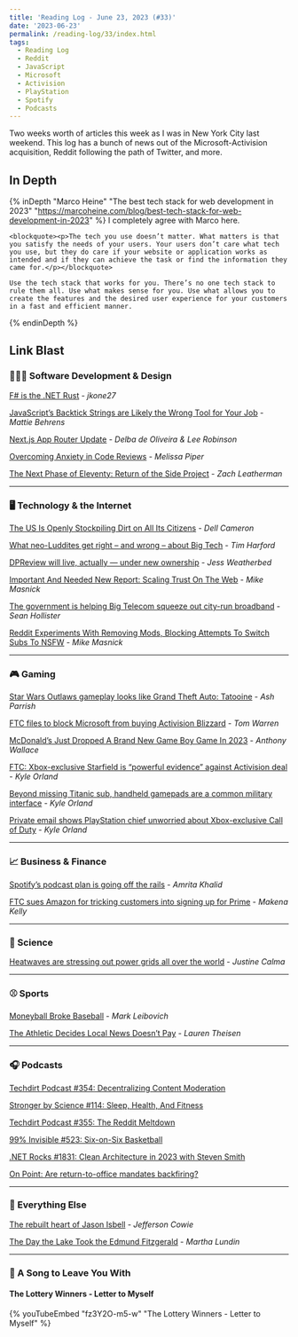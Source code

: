```yaml
---
title: 'Reading Log - June 23, 2023 (#33)'
date: '2023-06-23'
permalink: /reading-log/33/index.html
tags:
  - Reading Log
  - Reddit
  - JavaScript
  - Microsoft
  - Activision
  - PlayStation
  - Spotify
  - Podcasts
---
```


Two weeks worth of articles this week as I was in New York City last weekend. This log has a bunch of news out of the Microsoft-Activision acquisition, Reddit following the path of Twitter, and more.
<!-- excerpt -->

<h2 class="old">In Depth</h2>

{% inDepth "Marco Heine" "The best tech stack for web development in 2023" "https://marcoheine.com/blog/best-tech-stack-for-web-development-in-2023" %}
    I completely agree with Marco here.

    <blockquote><p>The tech you use doesn’t matter. What matters is that you satisfy the needs of your users. Your users don’t care what tech you use, but they do care if your website or application works as intended and if they can achieve the task or find the information they came for.</p></blockquote>

    Use the tech stack that works for you. There’s no one tech stack to rule them all. Use what makes sense for you. Use what allows you to create the features and the desired user experience for your customers in a fast and efficient manner.
{% endinDepth %}

<h2 class="old">Link Blast</h2>

### 👨🏼‍💻 Software Development & Design

[F# is the .NET Rust](https://jkone27-3876.medium.com/f-is-the-net-rust-62f71f8dae41) - _jkone27_

[JavaScript’s Backtick Strings are Likely the Wrong Tool for Your Job](https://spin.atomicobject.com/2023/06/05/javascript-backtick-strings-wrong/) - _Mattie Behrens_

[Next.js App Router Update](https://nextjs.org/blog/june-2023-update) - _Delba de Oliveira & Lee Robinson_

[Overcoming Anxiety in Code Reviews](https://www.viget.com/articles/overcoming-anxiety-in-code-reviews/) - _Melissa Piper_

[The Next Phase of Eleventy: Return of the Side Project](https://www.zachleat.com/web/eleventy-side-project/) - _Zach Leatherman_

----

### 🖥 Technology & the Internet

[The US Is Openly Stockpiling Dirt on All Its Citizens](https://www.wired.com/story/odni-commercially-available-information-report/) - _Dell Cameron_

[What neo-Luddites get right – and wrong – about Big Tech](https://timharford.com/2023/06/what-neo-luddites-get-right-and-wrong-about-big-tech/) - _Tim Harford_

[DPReview will live, actually — under new ownership](https://www.theverge.com/2023/6/21/23768266/dpreview-acquisition-gear-patrol-camera-photography-reviews) - _Jess Weatherbed_

[Important And Needed New Report: Scaling Trust On The Web](https://www.techdirt.com/2023/06/22/important-and-needed-new-report-scaling-trust-on-the-web/) - _Mike Masnick_

[The government is helping Big Telecom squeeze out city-run broadband](https://www.theverge.com/23763482/municipal-broadband-biden-internet-funds-telecom-lobbying) - _Sean Hollister_

[Reddit Experiments With Removing Mods, Blocking Attempts To Switch Subs To NSFW](https://www.techdirt.com/2023/06/21/reddit-experiments-with-removing-mods-blocking-attempts-to-switch-subs-to-nsfw/) - _Mike Masnick_

----

### 🎮 Gaming

[Star Wars Outlaws gameplay looks like Grand Theft Auto: Tatooine](https://www.theverge.com/23758235/star-wars-outlaws-gameplay-trailer-ubisoft-forward-2023) - _Ash Parrish_

[FTC files to block Microsoft from buying Activision Blizzard](https://www.theverge.com/2023/6/12/23758194/ftc-microsoft-activision-blizzard-complaint-block-acquisition-call-of-duty) - _Tom Warren_

[McDonald’s Just Dropped A Brand New Game Boy Game In 2023](https://retrododo.com/mcdonalds-grimaces-birthday/) - _Anthony Wallace_

[FTC: Xbox-exclusive Starfield is “powerful evidence” against Activision deal](https://arstechnica.com/gaming/2023/06/ftc-xbox-exclusive-starfield-is-powerful-evidence-against-activision-deal/) - _Kyle Orland_

[Beyond missing Titanic sub, handheld gamepads are a common military interface](https://arstechnica.com/gaming/2023/06/missing-titanic-sub-isnt-the-first-to-use-game-controls-for-heavy-machinery/) - _Kyle Orland_

[Private email shows PlayStation chief unworried about Xbox-exclusive Call of Duty](https://arstechnica.com/gaming/2023/06/playstation-chief-privately-dismissed-concerns-of-xbox-exclusive-call-of-duty/) - _Kyle Orland_

----

### 📈 Business & Finance

[Spotify’s podcast plan is going off the rails](https://www.theverge.com/23768886/spotify-podcast-strategy-mistakes-joe-rogan-exclusives-trevor-noah) - _Amrita Khalid_

[FTC sues Amazon for tricking customers into signing up for Prime](https://www.theverge.com/2023/6/21/23768372/ftc-amazon-lawsuit-prime-dark-patterns-subscriptions) - _Makena Kelly_

----

### 🔬 Science

[Heatwaves are stressing out power grids all over the world](https://www.theverge.com/2023/6/22/23769833/heatwaves-electricity-grids-power-outages-across-world) - _Justine Calma_

----

### ⚾ Sports

[Moneyball Broke Baseball](https://www.theatlantic.com/magazine/archive/2023/07/baseball-mlb-rule-changes-2023-pitch-clock/674291/) - _Mark Leibovich_

[The Athletic Decides Local News Doesn’t Pay](https://defector.com/the-athletic-decides-local-news-doesnt-pay) - _Lauren Theisen_

----

### 🎧 Podcasts

[Techdirt Podcast #354: Decentralizing Content Moderation](https://www.techdirt.com/2023/06/13/techdirt-podcast-episode-354-decentralizing-content-moderation/)

[Stronger by Science #114: Sleep, Health, And Fitness](http://www.strongerbyscience.com/podcast-episode-114/)

[Techdirt Podcast #355: The Reddit Meltdown](https://www.techdirt.com/2023/06/22/techdirt-podcast-episode-355-the-reddit-meltdown/)

[99% Invisible #523: Six-on-Six Basketball](https://99percentinvisible.org/episode/six-on-six-basketball/)

[.NET Rocks #1831: Clean Architecture in 2023 with Steven Smith](https://www.dotnetrocks.com/details/1831)

[On Point: Are return-to-office mandates backfiring?](https://www.wbur.org/onpoint/2023/06/23/are-return-to-office-mandates-backfiring)

----

### 🎒 Everything Else

[The rebuilt heart of Jason Isbell](https://www.npr.org/2023/06/21/1183194069/jason-isbell-weathervanes-profile) - _Jefferson Cowie_

[The Day the Lake Took the Edmund Fitzgerald](https://orionmagazine.org/article/edmund-fitzgerald-shipwreck-lake-superior/) - _Martha Lundin_

----

### 🎵 A Song to Leave You With

#### The Lottery Winners - Letter to Myself

{% youTubeEmbed "fz3Y2O-m5-w" "The Lottery Winners - Letter to Myself" %}